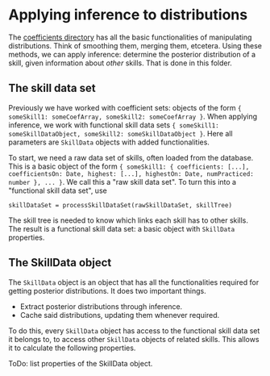 # Applying inference to distributions

The [coefficients directory](../coefficients/) has all the basic functionalities of manipulating distributions. Think of smoothing them, merging them, etcetera. Using these methods, we can apply inference: determine the posterior distribution of a skill, given information about *other* skills. That is done in this folder.


## The skill data set

Previously we have worked with coefficient sets: objects of the form `{ someSkill1: someCoefArray, someSkill2: someCoefArray }`. When applying inference, we work with functional skill data sets `{ someSkill1: someSkillDataObject, someSkill2: someSkillDataObject }`. Here all parameters are `SkillData` objects with added functionalities.

To start, we need a raw data set of skills, often loaded from the database. This is a basic object of the form `{ someSkill1: { coefficients: [...], coefficientsOn: Date, highest: [...], highestOn: Date, numPracticed: number }, ... }`. We call this a "raw skill data set". To turn this into a "functional skill data set", use

```
skillDataSet = processSkillDataSet(rawSkillDataSet, skillTree)
```

The skill tree is needed to know which links each skill has to other skills. The result is a functional skill data set: a basic object with `SkillData` properties.


## The SkillData object

The `SkillData` object is an object that has all the functionalities required for getting posterior distributions. It does two important things.

- Extract posterior distributions through inference.
- Cache said distributions, updating them whenever required.

To do this, every `SkillData` object has access to the functional skill data set it belongs to, to access other `SkillData` objects of related skills. This allows it to calculate the following properties.

ToDo: list properties of the SkillData object.




